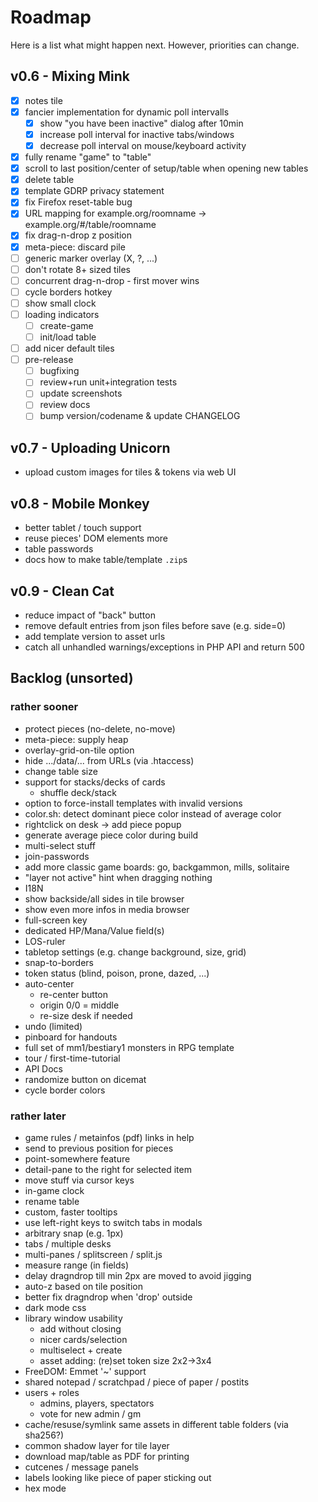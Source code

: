 # Roadmap

Here is a list what might happen next. However, priorities can change.

## v0.6 - Mixing Mink

* [X] notes tile
* [X] fancier implementation for dynamic poll intervalls
  * [X] show "you have been inactive" dialog after 10min
  * [X] increase poll interval for inactive tabs/windows
  * [X] decrease poll interval on mouse/keyboard activity
* [X] fully rename "game" to "table"
* [X] scroll to last position/center of setup/table when opening new tables
* [X] delete table
* [X] template GDRP privacy statement
* [X] fix Firefox reset-table bug
* [X] URL mapping for example.org/roomname -> example.org/#/table/roomname
* [X] fix drag-n-drop z position
* [X] meta-piece: discard pile
* [ ] generic marker overlay (X, ?, ...)
* [ ] don't rotate 8+ sized tiles
* [ ] concurrent drag-n-drop - first mover wins
* [ ] cycle borders hotkey
* [ ] show small clock
* [ ] loading indicators
  * [ ] create-game
  * [ ] init/load table
* [ ] add nicer default tiles
* [ ] pre-release
  * [ ] bugfixing
  * [ ] review+run unit+integration tests
  * [ ] update screenshots
  * [ ] review docs
  * [ ] bump version/codename & update CHANGELOG

## v0.7 - Uploading Unicorn

* upload custom images for tiles & tokens via web UI

## v0.8 - Mobile Monkey

* better tablet / touch support
* reuse pieces' DOM elements more
* table passwords
* docs how to make table/template `.zip`s

## v0.9 - Clean Cat

* reduce impact of "back" button
* remove default entries from json files before save (e.g. side=0)
* add template version to asset urls
* catch all unhandled warnings/exceptions in PHP API and return 500

## Backlog (unsorted)

### rather sooner

* protect pieces (no-delete, no-move)
* meta-piece: supply heap
* overlay-grid-on-tile option
* hide .../data/... from URLs (via .htaccess)
* change table size
* support for stacks/decks of cards
  * shuffle deck/stack
* option to force-install templates with invalid versions
* color.sh: detect dominant piece color instead of average color
* rightclick on desk -> add piece popup
* generate average piece color during build
* multi-select stuff
* join-passwords
* add more classic game boards: go, backgammon, mills, solitaire
* "layer not active" hint when dragging nothing
* I18N
* show backside/all sides in tile browser
* show even more infos in media browser
* full-screen key
* dedicated HP/Mana/Value field(s)
* LOS-ruler
* tabletop settings (e.g. change background, size, grid)
* snap-to-borders
* token status (blind, poison, prone, dazed, ...)
* auto-center
  * re-center button
  * origin 0/0 = middle
  * re-size desk if needed
* undo (limited)
* pinboard for handouts
* full set of mm1/bestiary1 monsters in RPG template
* tour / first-time-tutorial
* API Docs
* randomize button on dicemat
* cycle border colors

### rather later

* game rules / metainfos (pdf) links in help
* send to previous position for pieces
* point-somewhere feature
* detail-pane to the right for selected item
* move stuff via cursor keys
* in-game clock
* rename table
* custom, faster tooltips
* use left-right keys to switch tabs in modals
* arbitrary snap (e.g. 1px)
* tabs / multiple desks
* multi-panes / splitscreen / split.js
* measure range (in fields)
* delay dragndrop till min 2px are moved to avoid jigging
* auto-z based on tile position
* better fix dragndrop when 'drop' outside
* dark mode css
* library window usability
  * add without closing
  * nicer cards/selection
  * multiselect + create
  * asset adding: (re)set token size 2x2->3x4
* FreeDOM: Emmet '~' support
* shared notepad / scratchpad / piece of paper / postits
* users + roles
  * admins, players, spectators
  * vote for new admin / gm
* cache/resuse/symlink same assets in different table folders (via sha256?)
* common shadow layer for tile layer
* download map/table as PDF for printing
* cutcenes / message panels
* labels looking like piece of paper sticking out
* hex mode
